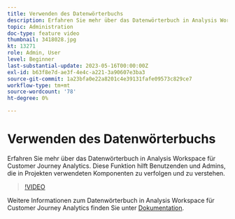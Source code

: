 ```yaml
---
title: Verwenden des Datenwörterbuchs
description: Erfahren Sie mehr über das Datenwörterbuch in Analysis Workspace für Customer Journey Analytics. Diese Funktion hilft Benutzenden und Admins, die in Projekten verwendeten Komponenten zu verfolgen und zu verstehen. 
topic: Administration
doc-type: feature video
thumbnail: 3418028.jpg
kt: 13271
role: Admin, User
level: Beginner
last-substantial-update: 2023-05-16T00:00:00Z
exl-id: b63f8e7d-ae3f-4e4c-a221-3a90607e3ba3
source-git-commit: 1a23bfa0e22a8201c4e39131fafe09573c829ce7
workflow-type: tm+mt
source-wordcount: '78'
ht-degree: 0%

---
```


# Verwenden des Datenwörterbuchs

Erfahren Sie mehr über das Datenwörterbuch in Analysis Workspace für Customer Journey Analytics. Diese Funktion hilft Benutzenden und Admins, die in Projekten verwendeten Komponenten zu verfolgen und zu verstehen. 

>[!VIDEO](https://video.tv.adobe.com/v/3418028/?quality=12&learn=on)

Weitere Informationen zum Datenwörterbuch in Analysis Workspace für Customer Journey Analytics finden Sie unter [Dokumentation](https://experienceleague.adobe.com/docs/analytics-platform/using/cja-components/data-dictionary/data-dictionary-overview.html).
